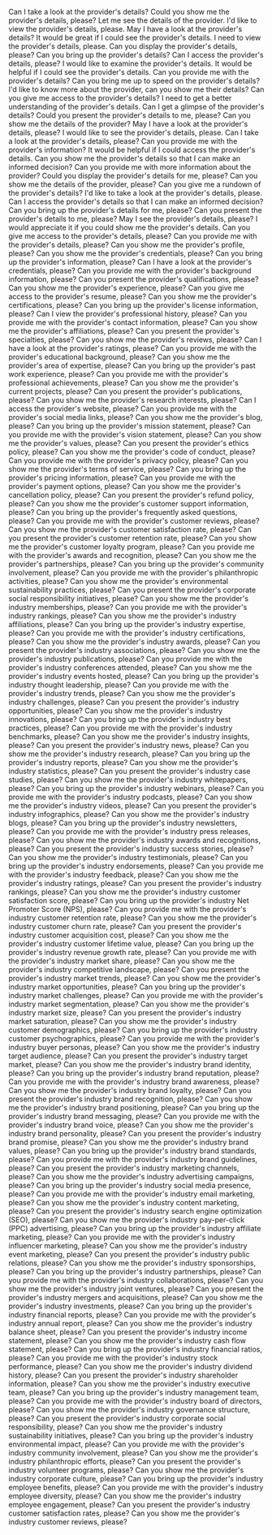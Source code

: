 Can I take a look at the provider's details?
Could you show me the provider's details, please?
Let me see the details of the provider.
I'd like to view the provider's details, please.
May I have a look at the provider's details?
It would be great if I could see the provider's details.
I need to view the provider's details, please.
Can you display the provider's details, please?
Can you bring up the provider's details?
Can I access the provider's details, please?
I would like to examine the provider's details.
It would be helpful if I could see the provider's details.
Can you provide me with the provider's details?
Can you bring me up to speed on the provider's details?
I'd like to know more about the provider, can you show me their details?
Can you give me access to the provider's details?
I need to get a better understanding of the provider's details.
Can I get a glimpse of the provider's details?
Could you present the provider's details to me, please?
Can you show me the details of the provider?
May I have a look at the provider's details, please?
I would like to see the provider's details, please.
Can I take a look at the provider's details, please?
Can you provide me with the provider's information?
It would be helpful if I could access the provider's details.
Can you show me the provider's details so that I can make an informed decision?
Can you provide me with more information about the provider?
Could you display the provider's details for me, please?
Can you show me the details of the provider, please?
Can you give me a rundown of the provider's details?
I'd like to take a look at the provider's details, please.
Can I access the provider's details so that I can make an informed decision?
Can you bring up the provider's details for me, please?
Can you present the provider's details to me, please?
May I see the provider's details, please?
I would appreciate it if you could show me the provider's details.
Can you give me access to the provider's details, please?
Can you provide me with the provider's details, please?
Can you show me the provider's profile, please?
Can you show me the provider's credentials, please?
Can you bring up the provider's information, please?
Can I have a look at the provider's credentials, please?
Can you provide me with the provider's background information, please?
Can you present the provider's qualifications, please?
Can you show me the provider's experience, please?
Can you give me access to the provider's resume, please?
Can you show me the provider's certifications, please?
Can you bring up the provider's license information, please?
Can I view the provider's professional history, please?
Can you provide me with the provider's contact information, please?
Can you show me the provider's affiliations, please?
Can you present the provider's specialties, please?
Can you show me the provider's reviews, please?
Can I have a look at the provider's ratings, please?
Can you provide me with the provider's educational background, please?
Can you show me the provider's area of expertise, please?
Can you bring up the provider's past work experience, please?
Can you provide me with the provider's professional achievements, please?
Can you show me the provider's current projects, please?
Can you present the provider's publications, please?
Can you show me the provider's research interests, please?
Can I access the provider's website, please?
Can you provide me with the provider's social media links, please?
Can you show me the provider's blog, please?
Can you bring up the provider's mission statement, please?
Can you provide me with the provider's vision statement, please?
Can you show me the provider's values, please?
Can you present the provider's ethics policy, please?
Can you show me the provider's code of conduct, please?
Can you provide me with the provider's privacy policy, please?
Can you show me the provider's terms of service, please?
Can you bring up the provider's pricing information, please?
Can you provide me with the provider's payment options, please?
Can you show me the provider's cancellation policy, please?
Can you present the provider's refund policy, please?
Can you show me the provider's customer support information, please?
Can you bring up the provider's frequently asked questions, please?
Can you provide me with the provider's customer reviews, please?
Can you show me the provider's customer satisfaction rate, please?
Can you present the provider's customer retention rate, please?
Can you show me the provider's customer loyalty program, please?
Can you provide me with the provider's awards and recognition, please?
Can you show me the provider's partnerships, please?
Can you bring up the provider's community involvement, please?
Can you provide me with the provider's philanthropic activities, please?
Can you show me the provider's environmental sustainability practices, please?
Can you present the provider's corporate social responsibility initiatives, please?
Can you show me the provider's industry memberships, please?
Can you provide me with the provider's industry rankings, please?
Can you show me the provider's industry affiliations, please?
Can you bring up the provider's industry expertise, please?
Can you provide me with the provider's industry certifications, please?
Can you show me the provider's industry awards, please?
Can you present the provider's industry associations, please?
Can you show me the provider's industry publications, please?
Can you provide me with the provider's industry conferences attended, please?
Can you show me the provider's industry events hosted, please?
Can you bring up the provider's industry thought leadership, please?
Can you provide me with the provider's industry trends, please?
Can you show me the provider's industry challenges, please?
Can you present the provider's industry opportunities, please?
Can you show me the provider's industry innovations, please?
Can you bring up the provider's industry best practices, please?
Can you provide me with the provider's industry benchmarks, please?
Can you show me the provider's industry insights, please?
Can you present the provider's industry news, please?
Can you show me the provider's industry research, please?
Can you bring up the provider's industry reports, please?
Can you show me the provider's industry statistics, please?
Can you present the provider's industry case studies, please?
Can you show me the provider's industry whitepapers, please?
Can you bring up the provider's industry webinars, please?
Can you provide me with the provider's industry podcasts, please?
Can you show me the provider's industry videos, please?
Can you present the provider's industry infographics, please?
Can you show me the provider's industry blogs, please?
Can you bring up the provider's industry newsletters, please?
Can you provide me with the provider's industry press releases, please?
Can you show me the provider's industry awards and recognitions, please?
Can you present the provider's industry success stories, please?
Can you show me the provider's industry testimonials, please?
Can you bring up the provider's industry endorsements, please?
Can you provide me with the provider's industry feedback, please?
Can you show me the provider's industry ratings, please?
Can you present the provider's industry rankings, please?
Can you show me the provider's industry customer satisfaction score, please?
Can you bring up the provider's industry Net Promoter Score (NPS), please?
Can you provide me with the provider's industry customer retention rate, please?
Can you show me the provider's industry customer churn rate, please?
Can you present the provider's industry customer acquisition cost, please?
Can you show me the provider's industry customer lifetime value, please?
Can you bring up the provider's industry revenue growth rate, please?
Can you provide me with the provider's industry market share, please?
Can you show me the provider's industry competitive landscape, please?
Can you present the provider's industry market trends, please?
Can you show me the provider's industry market opportunities, please?
Can you bring up the provider's industry market challenges, please?
Can you provide me with the provider's industry market segmentation, please?
Can you show me the provider's industry market size, please?
Can you present the provider's industry market saturation, please?
Can you show me the provider's industry customer demographics, please?
Can you bring up the provider's industry customer psychographics, please?
Can you provide me with the provider's industry buyer personas, please?
Can you show me the provider's industry target audience, please?
Can you present the provider's industry target market, please?
Can you show me the provider's industry brand identity, please?
Can you bring up the provider's industry brand reputation, please?
Can you provide me with the provider's industry brand awareness, please?
Can you show me the provider's industry brand loyalty, please?
Can you present the provider's industry brand recognition, please?
Can you show me the provider's industry brand positioning, please?
Can you bring up the provider's industry brand messaging, please?
Can you provide me with the provider's industry brand voice, please?
Can you show me the provider's industry brand personality, please?
Can you present the provider's industry brand promise, please?
Can you show me the provider's industry brand values, please?
Can you bring up the provider's industry brand standards, please?
Can you provide me with the provider's industry brand guidelines, please?
Can you present the provider's industry marketing channels, please?
Can you show me the provider's industry advertising campaigns, please?
Can you bring up the provider's industry social media presence, please?
Can you provide me with the provider's industry email marketing, please?
Can you show me the provider's industry content marketing, please?
Can you present the provider's industry search engine optimization (SEO), please?
Can you show me the provider's industry pay-per-click (PPC) advertising, please?
Can you bring up the provider's industry affiliate marketing, please?
Can you provide me with the provider's industry influencer marketing, please?
Can you show me the provider's industry event marketing, please?
Can you present the provider's industry public relations, please?
Can you show me the provider's industry sponsorships, please?
Can you bring up the provider's industry partnerships, please?
Can you provide me with the provider's industry collaborations, please?
Can you show me the provider's industry joint ventures, please?
Can you present the provider's industry mergers and acquisitions, please?
Can you show me the provider's industry investments, please?
Can you bring up the provider's industry financial reports, please?
Can you provide me with the provider's industry annual report, please?
Can you show me the provider's industry balance sheet, please?
Can you present the provider's industry income statement, please?
Can you show me the provider's industry cash flow statement, please?
Can you bring up the provider's industry financial ratios, please?
Can you provide me with the provider's industry stock performance, please?
Can you show me the provider's industry dividend history, please?
Can you present the provider's industry shareholder information, please?
Can you show me the provider's industry executive team, please?
Can you bring up the provider's industry management team, please?
Can you provide me with the provider's industry board of directors, please?
Can you show me the provider's industry governance structure, please?
Can you present the provider's industry corporate social responsibility, please?
Can you show me the provider's industry sustainability initiatives, please?
Can you bring up the provider's industry environmental impact, please?
Can you provide me with the provider's industry community involvement, please?
Can you show me the provider's industry philanthropic efforts, please?
Can you present the provider's industry volunteer programs, please?
Can you show me the provider's industry corporate culture, please?
Can you bring up the provider's industry employee benefits, please?
Can you provide me with the provider's industry employee diversity, please?
Can you show me the provider's industry employee engagement, please?
Can you present the provider's industry customer satisfaction rates, please?
Can you show me the provider's industry customer reviews, please?
